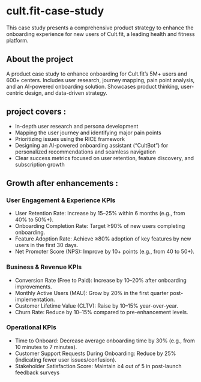# cult.fit-case-study
This case study presents a comprehensive product strategy to enhance the onboarding experience for new users of Cult.fit, a leading health and fitness platform.

## About the project
A product case study to enhance onboarding for Cult.fit’s 5M+ users and 600+ centers. Includes user research, journey mapping, pain point analysis, and an AI-powered onboarding solution. Showcases product thinking, user-centric design, and data-driven strategy.

##  project covers :

* In-depth user research and persona development
* Mapping the user journey and identifying major pain points
* Prioritizing issues using the RICE framework
* Designing an AI-powered onboarding assistant (“CultBot”) for personalized recommendations and seamless navigation
* Clear success metrics focused on user retention, feature discovery, and subscription growth

## Growth after enhancements :
### User Engagement & Experience KPIs
* User Retention Rate: Increase by 15–25% within 6 months (e.g., from 40% to 50%+).
* Onboarding Completion Rate: Target ≥90% of new users completing onboarding.
* Feature Adoption Rate: Achieve ≥80% adoption of key features by new users in the first 30 days.
* Net Promoter Score (NPS): Improve by 10+ points (e.g., from 40 to 50+).

### Business & Revenue KPIs
* Conversion Rate (Free to Paid): Increase by 10–20% after onboarding improvements.
* Monthly Active Users (MAU): Grow by 20% in the first quarter post-implementation.
* Customer Lifetime Value (CLTV): Raise by 10–15% year-over-year.
* Churn Rate: Reduce by 10–15% compared to pre-enhancement levels.

### Operational KPIs
* Time to Onboard: Decrease average onboarding time by 30% (e.g., from 10 minutes to 7 minutes).
* Customer Support Requests During Onboarding: Reduce by 25% (indicating fewer user issues/confusion).
* Stakeholder Satisfaction Score: Maintain ≥4 out of 5 in post-launch feedback surveys

